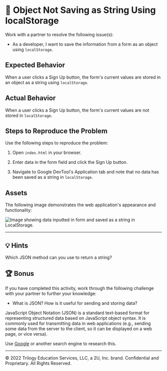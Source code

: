 # 🐛 Object Not Saving as String Using localStorage

Work with a partner to resolve the following issue(s):

* As a developer, I want to save the information from a form as an object using `localStorage`.

## Expected Behavior

When a user clicks a Sign Up button, the form's current values are stored in an object as a string using `localStorage`.

## Actual Behavior

When a user clicks a Sign Up button, the form's current values are not stored in `localStorage`.

## Steps to Reproduce the Problem

Use the following steps to reproduce the problem:

1. Open `index.html` in your browser.

2. Enter data in the form field and click the Sign Up button.

3. Navigate to Google DevTool's Application tab and note that no data has been saved as a string in `localStorage`.

## Assets

The following image demonstrates the web application's appearance and functionality:

![Image showing data inputted in form and saved as a string in LocalStorage.](./images/image_1.png)

---
## 💡 Hints

Which JSON method can you use to return a string?

## 🏆 Bonus

If you have completed this activity, work through the following challenge with your partner to further your knowledge:

* What is JSON? How is it useful for sending and storing data?

JavaScript Object Notation (JSON) is a standard text-based format for representing structured data based on JavaScript object syntax. It is commonly used for transmitting data in web applications (e.g., sending some data from the server to the client, so it can be displayed on a web page, or vice versa).

Use [Google](https://www.google.com) or another search engine to research this.

---
© 2022 Trilogy Education Services, LLC, a 2U, Inc. brand. Confidential and Proprietary. All Rights Reserved.
